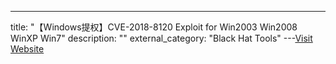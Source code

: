 ---
title: "【Windows提权】CVE-2018-8120 Exploit for Win2003 Win2008 WinXP Win7"
description: ""
external_category: "Black Hat Tools"
---[Visit Website](https://github.com/alpha1ab/CVE-2018-8120)

